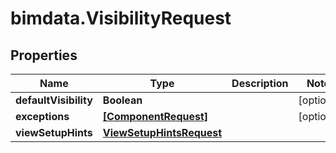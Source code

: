 # bimdata.VisibilityRequest

## Properties

Name | Type | Description | Notes
------------ | ------------- | ------------- | -------------
**defaultVisibility** | **Boolean** |  | [optional] 
**exceptions** | [**[ComponentRequest]**](ComponentRequest.md) |  | [optional] 
**viewSetupHints** | [**ViewSetupHintsRequest**](ViewSetupHintsRequest.md) |  | 


